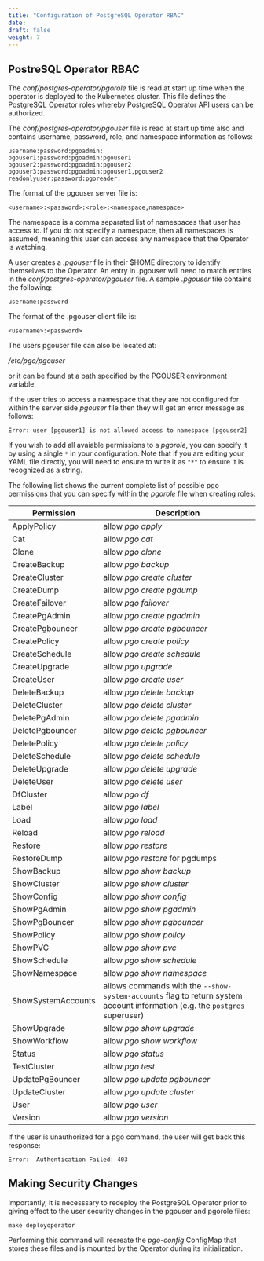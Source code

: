 ```yaml
---
title: "Configuration of PostgreSQL Operator RBAC"
date:
draft: false
weight: 7
---
```



## PostreSQL Operator RBAC

The *conf/postgres-operator/pgorole* file is read at start up time when the operator is deployed to the Kubernetes cluster.  This file defines the PostgreSQL Operator roles whereby PostgreSQL Operator API users can be authorized.

The *conf/postgres-operator/pgouser* file is read at start up time also and contains username, password, role, and namespace information as follows:

    username:password:pgoadmin:
    pgouser1:password:pgoadmin:pgouser1
    pgouser2:password:pgoadmin:pgouser2
    pgouser3:password:pgoadmin:pgouser1,pgouser2
    readonlyuser:password:pgoreader:

The format of the pgouser server file is:

    <username>:<password>:<role>:<namespace,namespace>

The namespace is a comma separated list of namespaces that user has access to.  If you do not specify a namespace, then all namespaces is assumed, meaning this user can access any namespace that the Operator is watching.

A user creates a *.pgouser* file in their $HOME directory to identify themselves to the Operator.  An entry in .pgouser will need to match entries in the *conf/postgres-operator/pgouser* file.  A sample *.pgouser* file contains the following:

    username:password

The format of the .pgouser client file is:

    <username>:<password>

The users pgouser file can also be located at:

*/etc/pgo/pgouser*

or it can be found at a path specified by the PGOUSER environment variable.

If the user tries to access a namespace that they are not configured for within the server side *pgouser* file then they will get an error message as follows:

    Error: user [pgouser1] is not allowed access to namespace [pgouser2]


If you wish to add all avaiable permissions to a *pgorole*, you can specify it by using a single `*` in your configuration. Note that if you are editing your YAML file directly, you will need to ensure to write it as `"*"` to ensure it is recognized as a string.

The following list shows the current complete list of possible pgo permissions that you can specify within the *pgorole* file when creating roles:

|Permission|Description  |
|---|---|
|ApplyPolicy | allow *pgo apply*|
|Cat | allow *pgo cat*|
|Clone | allow *pgo clone*|
|CreateBackup | allow *pgo backup*|
|CreateCluster | allow *pgo create cluster*|
|CreateDump | allow *pgo create pgdump*|
|CreateFailover | allow *pgo failover*|
|CreatePgAdmin | allow *pgo create pgadmin*|
|CreatePgbouncer | allow *pgo create pgbouncer*|
|CreatePolicy | allow *pgo create policy*|
|CreateSchedule | allow *pgo create schedule*|
|CreateUpgrade | allow *pgo upgrade*|
|CreateUser | allow *pgo create user*|
|DeleteBackup | allow *pgo delete backup*|
|DeleteCluster | allow *pgo delete cluster*|
|DeletePgAdmin | allow *pgo delete pgadmin*|
|DeletePgbouncer | allow *pgo delete pgbouncer*|
|DeletePolicy | allow *pgo delete policy*|
|DeleteSchedule | allow *pgo delete schedule*|
|DeleteUpgrade | allow *pgo delete upgrade*|
|DeleteUser | allow *pgo delete user*|
|DfCluster | allow *pgo df*|
|Label | allow *pgo label*|
|Load | allow *pgo load*|
|Reload | allow *pgo reload*|
|Restore | allow *pgo restore*|
|RestoreDump | allow *pgo restore* for pgdumps|
|ShowBackup | allow *pgo show backup*|
|ShowCluster | allow *pgo show cluster*|
|ShowConfig | allow *pgo show config*|
|ShowPgAdmin | allow *pgo show pgadmin*|
|ShowPgBouncer | allow *pgo show pgbouncer*|
|ShowPolicy | allow *pgo show policy*|
|ShowPVC | allow *pgo show pvc*|
|ShowSchedule | allow *pgo show schedule*|
|ShowNamespace | allow *pgo show namespace*|
|ShowSystemAccounts | allows commands with the `--show-system-accounts` flag to return system account information (e.g. the `postgres` superuser)|
|ShowUpgrade | allow *pgo show upgrade*|
|ShowWorkflow | allow *pgo show workflow*|
|Status | allow *pgo status*|
|TestCluster | allow *pgo test*|
|UpdatePgBouncer | allow *pgo update pgbouncer*|
|UpdateCluster | allow *pgo update cluster*|
|User | allow *pgo user*|
|Version | allow *pgo version*|


If the user is unauthorized for a pgo command, the user will get back this response:

    Error:  Authentication Failed: 403

## Making Security Changes

Importantly, it is necesssary to redeploy the PostgreSQL Operator prior to giving effect to the user security changes in the pgouser and pgorole files:

    make deployoperator

Performing this command will recreate the *pgo-config* ConfigMap that stores these files and is mounted by the Operator during its initialization.
